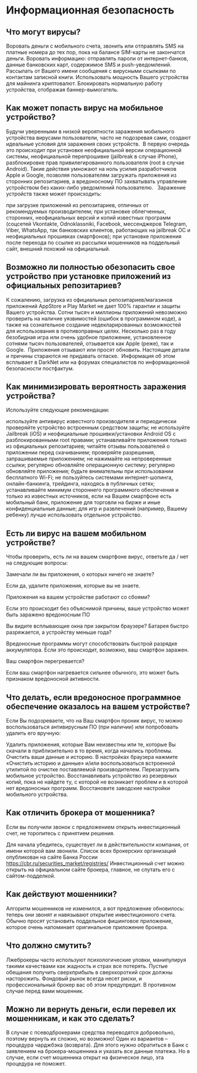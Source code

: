 # Информационная безопасность
## Что могут вирусы?

Воровать деньги с мобильного счета, звонить или отправлять SMS на платные номера до тех пор, пока на балансе SIM-карты не закончатся деньги.
Воровать информацию: отправлять пароли от интернет-банков, данные банковских карт, содержимое SMS и push-уведомлений.
Рассылать от Вашего имени сообщения с вирусными ссылками по контактам записной книги.
Использовать мощность Вашего устройства для майнинга криптовалют.
Блокировать нормальную работу устройства, отображая баннер-вымогатель. 

## Как может попасть вирус на мобильное устройство?
Будучи уверенными в низкой вероятности заражения мобильного устройства вирусами пользователи, часто не подозревая сами, создают идеальные условия для заражения своих устройств. 
В первую очередь это происходит при установке неофициальной версии операционной системы, неофициальной перепрошивке (jailbreak в случае iPhone), разблокировке прав привилегированного пользователя (root в случае Android). Такие действия умножают на ноль усилия разработчиков Apple и Google, позволяя пользователям загружать приложения из сторонних репозитариев, а вредоносному ПО захватывать управление устройством без каких-либо уведомлений пользователю.
 
Заражение устройств также может происходить:

при загрузке приложений из репозитариев, отличных от рекомендуемых производителем;
при установке облегченных, сторонних, неофициальных версий и копий известных программ (соцсетей Vkontakte, Odnoklassniki, Facebook, мессенджеров Telegram, Viber, WhatsApp, так банковских клиентов, работающих на jailbreak ОС и неофициальных прошивках смартфонов);
при установке приложения после перехода по ссылке из рассылки мошенников на поддельный сайт, внешний похожий на официальный. 

## Возможно ли полностью обезопасить свое устройство при установке приложений из официальных репозитариев?
К сожалению, загрузка из официальных репозитариев/магазинов приложений AppStore и Play Market не дает 100% гарантии и защиты Вашего устройства. Сотни тысяч и миллионы приложений невозможно проверить на наличие уязвимостей (ошибок в программном коде), а также на сознательное создание недекларированных возможностей для использования в противоправных целях. Несколько раз в году безобидная игра или очень удобное приложение, установленное сотнями тысяч пользователей, отзывается как Apple (реже), так и Google.  Приложения отзывают или просят обновить. Настоящие детали и причины стараются не придавать огласке.  Информация об этом всплывает в DarkNet или на форумах специалистов по информационной безопасности постфактум.
## Как минимизировать вероятность заражения устройства?
Используйте следующие рекомендации:

используйте антивирус известного производителя и периодически проверяйте устройство встроенным средством защиты;
не используйте Jailbreak (iOS) и неофициальные прошивки/установки Android OS с разблокированными root правами;
устанавливайте приложения только из официальных репозитариев;
читайте отзывы пользователей о приложении перед скачиванием;
проверяйте разрешения, запрашиваемые приложением;
не нажимайте на непроверенные ссылки;
регулярно обновляйте операционную систему;
регулярно обновляйте приложения;
будьте внимательны при использовании бесплатного Wi-Fi;
не пользуйтесь системами интернет-шопинга, онлайн-банкинга, трейдинга, находясь в публичных сетях;
устанавливайте минимум стороннего программного обеспечения и только из известных источников, если на Вашем смартфоне есть мобильный банк, приложение для торговли на бирже и иные конфиденциальные данные;
для игр и развлечений (например, Вашему ребенку) лучше использовать отдельное устройство.

## Есть ли вирус на вашем мобильном устройстве?
Чтобы проверить, есть ли на вашем смартфоне вирус, ответьте да / нет на следующие вопросы:

Замечали ли вы приложения, о которых ничего не знаете?

Если да, удалите приложения, которые вы не знаете.

Приложения на вашем устройстве работают со сбоями?

Если это происходит без объяснимой причины, ваше устройство может быть заражено вредоносным ПО

Вы видите всплывающие окна при закрытом браузере?
Батарея быстро разряжается, а устройству меньше года?

Вредоносные программы могут способствовать быстрой разрядке аккумулятора. Если это происходит, возможно, ваш смартфон заражен.

Ваш смартфон перегревается?

Если ваш смартфон нагревается сильнее обычного, это может быть признаком вредоносной активности.
## Что делать, если вредоносное программное обеспечение оказалось на вашем устройстве?
Если Вы подозреваете, что на Ваш смартфон проник вирус, то можно воспользоваться антивирусным ПО (при наличии) или попробовать удалить его вручную:

Удалить приложения, которые Вам неизвестны или те, которые Вы скачали в приблизительно в то время, когда начались проблемы.
Очистить ваши данные и историю. В настройках браузера нажмите «Очистить историю и данные» и/или воспользоваться встроенной утилитой по очистке поставляемой производителем.
Перезагрузить мобильное устройство.
Восстанавливать устройство из резервных копий, пока не найдете ту, с которой не возникает проблем и в которой нет вредоносных программ.
Восстановите заводские настройки мобильного устройства.

## Как отличить брокера от мошенника?
Если вы получили звонок с предложением открыть инвестиционный счет, не торопитесь с принятием решения.

Для начала убедитесь, существует ли в действительности компания, от имени которой вам звонили. Список всех брокерских организаций опубликован на сайте Банка России https://cbr.ru/securities_market/registries/
Инвестиционный счет можно открыть на официальном сайте брокера, главное, не спутать его с сайтом-подделкой. 

## Как действуют мошенники?
Алгоритм мошенников не изменился, а вот предложение обновилось: теперь они звонят и навязывают открытие инвестиционного счета. Обычно просят установить поддельное фишинговое приложение, которое очень напоминает оригинальное приложение брокера. 
## Что должно смутить?
Лжеброкеры часто используют психологические уловки, манипулируя такими качествами как жадность и страх все потерять. Пустые обещания получить сверхприбыль в сверхкороткий срок должны насторожить. Фондовый рынок всегда несет риски, и профессиональный брокер вас об этом предупредит. В противном случае перед вами мошенник.
## Можно ли вернуть деньги, если перевел их мошенникам, и как это сделать?
В случае с псеводброкерами средства переводятся добровольно, поэтому вернуть их сложно, но возможно! Один из вариантов – процедура чарджбэка (возврата). Для этого нужно обратиться в Банк с заявлением на брокера-мошенника и указать все данные платежа. Но в случае, если счет мошенника открыт на физическое лицо, эта процедура не поможет.
